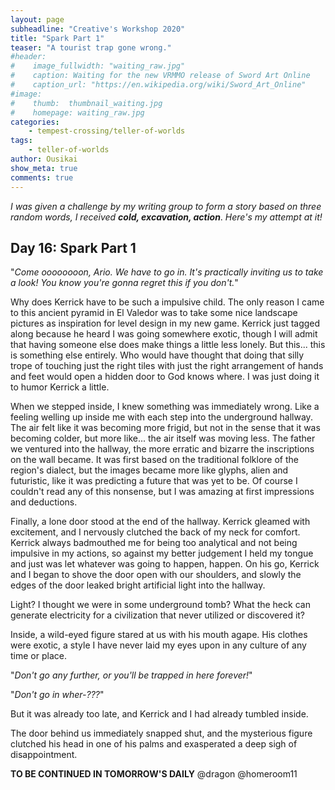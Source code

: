 ```yaml
---
layout: page
subheadline: "Creative's Workshop 2020"
title: "Spark Part 1"
teaser: "A tourist trap gone wrong."
#header:
#    image_fullwidth: "waiting_raw.jpg"
#    caption: Waiting for the new VRMMO release of Sword Art Online
#    caption_url: "https://en.wikipedia.org/wiki/Sword_Art_Online"
#image:
#    thumb:  thumbnail_waiting.jpg
#    homepage: waiting_raw.jpg
categories:
    - tempest-crossing/teller-of-worlds
tags:
    - teller-of-worlds
author: Ousikai
show_meta: true
comments: true
---
```

*I was given a challenge by my writing group to form a story based on three random words, I received* ***cold, excavation, action***. *Here's my attempt at it!* 

## Day 16: Spark Part 1

"*Come oooooooon, Ario. We have to go in. It's practically inviting us to take a look! You know you're gonna regret this if you don't.*"

Why does Kerrick have to be such a impulsive child. The only reason I came to this ancient pyramid in El Valedor was to take some nice landscape pictures as inspiration for level design in my new game. Kerrick just tagged along because he heard I was going somewhere exotic, though I will admit that having someone else does make things a little less lonely. But this... this is something else entirely. Who would have thought that doing that silly trope of touching just the right tiles with just the right arrangement of hands and feet would open a hidden door to God knows where. I was just doing it to humor Kerrick a little. 

When we stepped inside, I knew something was immediately wrong. Like a feeling welling up inside me with each step into the underground hallway. The air felt like it was becoming more frigid, but not in the sense that it was becoming colder, but more like... the air itself was moving less. The father we ventured into the hallway, the more erratic and bizarre the inscriptions on the wall became. It was first based on the traditional folklore of the region's dialect, but the images became more like glyphs, alien and futuristic, like it was predicting a future that was yet to be. Of course I couldn't read any of this nonsense, but I was amazing at first impressions and deductions.

Finally, a lone door stood at the end of the hallway. Kerrick gleamed with excitement, and I nervously clutched the back of my neck for comfort. Kerrick always badmouthed me for being too analytical and not being impulsive in my actions, so against my better judgement I held my tongue and just was let whatever was going to happen, happen. On his go, Kerrick and I began to shove the door open with our shoulders, and slowly the edges of the door leaked bright artificial light into the hallway. 

Light? I thought we were in some underground tomb? What the heck can generate electricity for a civilization that never utilized or discovered it?

Inside, a wild-eyed figure stared at us with his mouth agape. His clothes were exotic, a style I have never laid my eyes upon in any culture of any time or place.  

"*Don't go any further, or you'll be trapped in here forever!*" 

"*Don't go in wher-???*" 

But it was already too late, and Kerrick and I had already tumbled inside. 

The door behind us immediately snapped shut, and the mysterious figure clutched his head in one of his palms and exasperated a deep sigh of disappointment. 


**TO BE CONTINUED IN TOMORROW'S DAILY**
@dragon @homeroom11